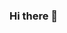 ### Hi there 👋

<!--
**RealAdithS/RealAdithS** is a ✨ _special_ ✨ repository because its `README.md` (this file) appears on your GitHub profile.



- 🔭 I’m currently working on - life
###🌱 I’m currently learning 
- 👯 I’m looking to collaborate- on anything

### ⚡ Fun fact: vayne enjoyer
-->
